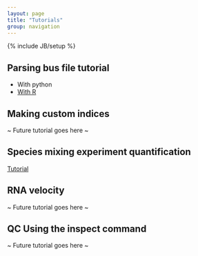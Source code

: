 ```yaml
---
layout: page
title: "Tutorials"
group: navigation
---
```


{% include JB/setup %}

## Parsing bus file tutorial
- With python
- [With R](https://github.com/BUStools/BUSpaRse)

## Making custom indices
~ Future tutorial goes here ~

## Species mixing experiment quantification
[Tutorial](species_mixing.md)



## RNA velocity
~ Future tutorial goes here ~


## QC Using the inspect command
~ Future tutorial goes here ~
